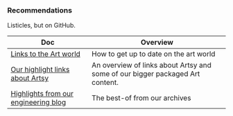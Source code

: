 ### Recommendations

Listicles, but on GitHub.

<!-- prettier-ignore-start -->
<!-- start_toc -->
| Doc | Overview |
|--|--|
| [Links to the Art world](/recommendations/art.md) | How to get up to date on the art world |
| [Our highlight links about Artsy](/recommendations/artsy.md) | An overview of links about Artsy and some of our bigger packaged Art content. |
| [Highlights from our engineering blog](/recommendations/blog.md) | The best-of from our archives |
<!-- end_toc -->
<!-- prettier-ignore-end -->
